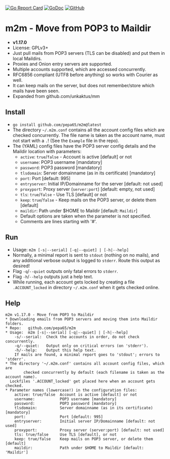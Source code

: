 [![Go Report Card](https://goreportcard.com/badge/github.com/pepa65/m2m)](https://goreportcard.com/report/github.com/pepa65/m2m)
[![GoDoc](https://godoc.org/github.com/pepa65/m2m?status.svg)](https://godoc.org/github.com/pepa65/m2m)
[![GitHub](https://img.shields.io/github/license/pepa65/m2m.svg)](LICENSE)
# m2m - Move from POP3 to Maildir

* **v1.17.0**
* License: GPLv3+
* Just pull mails from POP3 servers (TLS can be disabled) and put them in local Maildirs.
* Proxies and Onion entry servers are supported.
* Multiple accounts supported, which are accessed concurrently.
* RFC6856 compliant (UTF8 before anything) so works with Courier as well.
* It can keep mails on the server, but does not remember/store which mails have been seen.
* Expanded from github.com/unkaktus/mm

## Install
* `go install github.com/pepa65/m2m@latest`
* The directory `~/.m2m.conf` contains all the account config files which are checked concurrently.
  The file name is taken as the account name, must not start with a `.`! (See the `Example` file in the repo).
* The (YAML) config files have the POP3 server config details and the Maildir location with parameters:
  - `active`: `true`/`false` - Account is active [default] or not
  - `username`: POP3 username [mandatory]
  - `password`: POP3 password [mandatory]
  - `tlsdomain`: Server domainname (as in its certificate) [mandatory]
  - `port`: Port [default: 995]
  - `entryserver`: Initial IP/Domainname for the server [default: not used]
  - `proxyport`: Proxy server (`server:port`) [default: empty, not used]
  - `tls`: `true`/`false` - Use TLS [default] or not
  - `keep`: `true`/`false` - Keep mails on the POP3 server, or delete them [default]
  - `maildir`: Path under $HOME to Maildir [default: `Maildir`]
  - Default options are taken when the parameter is not specified.
  - Comments are lines starting with '#'.

## Run
* Usage: `m2m [-s|--serial] [-q|--quiet] | [-h|--help]`
* Normally, a minimal report is sent to `stdout` (nothing on no mails),
  and any additional verbose output is logged to `stderr`. Route this output as desired!
* Flag `-q`/`--quiet` outputs only fatal errors to `stderr`.
* Flag `-h`/`--help` outputs just a help text.
* While running, each account gets locked by creating a file `.ACCOUNT_locked` in directory
  `~/.m2m.conf` when it gets checked online.

## Help
```
m2m v1.17.0 - Move from POP3 to Maildir
* Downloading emails from POP3 servers and moving them into Maildir folders.
* Repo:   github.com/pepa65/m2m
* Usage:  m2m [-s|--serial] [-q|--quiet] | [-h|--help]
    -s/--serial:  Check the accounts in order, do not check concurrently.
    -q/--quiet:   Output only on critical errors (on 'stderr').
    -h/--help:    Output this help text.
    If mails are found, a minimal report goes to 'stdout'; errors to 'stderr'.
* The directory '~/.m2m.conf' contains all account config files, which are
        checked concurrently by default (each filename is taken as the account name).
  Lockfiles '.ACCOUNT_locked' get placed here when an account gets checked.
* Parameter names (lowercase!) in the configuration files:
    active: true/false  Account is active [default] or not
    username:           POP3 username [mandatory]
    password:           POP3 password [mandatory]
    tlsdomain:          Server domainname (as in its certificate) [mandatory]
    port:               Port [default: 995]
    entryserver:        Initial server IP/Domainname [default: not used]
    proxyport:          Proxy server (server:port) [default: not used]
    tls: true/false     Use TLS [default], or not
    keep: true/false    Keep mails on POP3 server, or delete them [default]
    maildir:            Path under $HOME to Maildir [default: 'Maildir']
```
